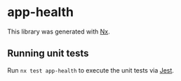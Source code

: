 # app-health

This library was generated with [Nx](https://nx.dev).

## Running unit tests

Run `nx test app-health` to execute the unit tests via [Jest](https://jestjs.io).
